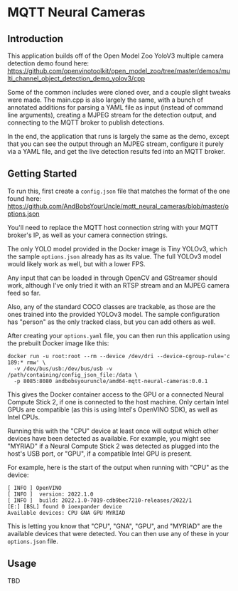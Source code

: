 # MQTT Neural Cameras

## Introduction

This application builds off of the Open Model Zoo YoloV3 multiple camera detection demo found here:
https://github.com/openvinotoolkit/open_model_zoo/tree/master/demos/multi_channel_object_detection_demo_yolov3/cpp

Some of the common includes were cloned over, and a couple slight tweaks were made. The main.cpp is also largely the same, with a bunch of annotated additions for parsing a YAML file as input (instead of command line arguments), creating a MJPEG stream for the detection output, and connecting to the MQTT broker to publish detections.

In the end, the application that runs is largely the same as the demo, except that you can see the output through an MJPEG stream, configure it purely via a YAML file, and get the live detection results fed into an MQTT broker.

## Getting Started

To run this, first create a `config.json` file that matches the format of the one found here:
https://github.com/AndBobsYourUncle/mqtt_neural_cameras/blob/master/options.json

You'll need to replace the MQTT host connection string with your MQTT broker's IP, as well as your camera connection strings.

The only YOLO model provided in the Docker image is Tiny YOLOv3, which the sample `options.json` already has as its value. The full YOLOv3 model would likely work as well, but with a lower FPS.

Any input that can be loaded in through OpenCV and GStreamer should work, although I've only tried it with an RTSP stream and an MJPEG camera feed so far.

Also, any of the standard COCO classes are trackable, as those are the ones trained into the provided YOLOv3 model. The sample configuration has "person" as the only tracked class, but you can add others as well.

After creating your `options.yaml` file, you can then run this application using the prebuilt Docker image like this:

```shell
docker run -u root:root --rm --device /dev/dri --device-cgroup-rule='c 189:* rmw' \
  -v /dev/bus/usb:/dev/bus/usb -v /path/containing/config_json_file:/data \
  -p 8085:8080 andbobsyouruncle/amd64-mqtt-neural-cameras:0.0.1
```

This gives the Docker container access to the GPU or a connected Neural Compute Stick 2, if one is connected to the host machine. Only certain Intel GPUs are compatible (as this is using Intel's OpenVINO SDK), as well as Intel CPUs.

Running this with the "CPU" device at least once will output which other devices have been detected as available. For example, you might see "MYRIAD" if a Neural Compute Stick 2 was detected as plugged into the host's USB port, or "GPU", if a compatible Intel GPU is present.

For example, here is the start of the output when running with "CPU" as the device:

```shell
[ INFO ] OpenVINO
[ INFO ]  version: 2022.1.0
[ INFO ]  build: 2022.1.0-7019-cdb9bec7210-releases/2022/1
[E:] [BSL] found 0 ioexpander device
Available devices: CPU GNA GPU MYRIAD
```

This is letting you know that "CPU", "GNA", "GPU", and "MYRIAD" are the available devices that were detected. You can then use any of these in your `options.json` file.

## Usage

TBD
